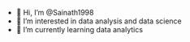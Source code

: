 - 👋 Hi, I’m @Sainath1998
- 👀 I’m interested in data analysis and data science
- 🌱 I’m currently learning data analytics

<!---
Sainath1998/Sainath1998 is a ✨ special ✨ repository because its `README.md` (this file) appears on your GitHub profile.
You can click the Preview link to take a look at your changes.
--->
